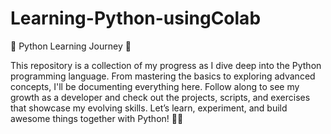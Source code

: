 # Learning-Python-usingColab

🚀 Python Learning Journey 🌟

This repository is a collection of my progress as I dive deep into the Python programming language. From mastering the basics to exploring advanced concepts, I'll be documenting everything here. Follow along to see my growth as a developer and check out the projects, scripts, and exercises that showcase my evolving skills. Let’s learn, experiment, and build awesome things together with Python! 🐍✨
